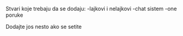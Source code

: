 Stvari koje trebaju da se dodaju:
	-lajkovi i nelajkovi
	-chat sistem
	-one poruke

Dodajte jos nesto ako se setite
